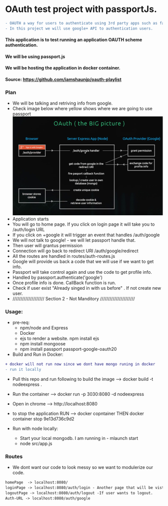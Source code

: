 # OAuth test project with passportJs.

```diff
- OAUTH a way for users to authenticate using 3rd party apps such as facebook google.
- In this project we will use google+ API to authentication users. 
```

#### This application is to test running an application OAUTH scheme authentication.
#### We will be using passport.js
#### We will be hosting the application in docker container.
#### Source: https://github.com/iamshaunjp/oauth-playlist


### Plan
- We will be talking and retriving info from google. 
- Check image below where yellow shows where we are going to use passport
![](https://github.com/AhmadAlKhaldi86/OAuth/blob/master/assets/Plan.png)
- Application starts
- You will go to home page. If you click on login page it will take you to /auth/login URL
- If you click on +google it will trigger an event that handles /auth/google
- We will not talk to google! - we will let passport handle that. 
- Then user will grantus permission 
- Connection will go back to redirect URI /auth/google/redirect
- All the routes are handled in routes/auth-routes.js
- Google will provide us back a code that we will use if we want to get info.
- Passport will take control again and use the code to get profile info.
- Handled by passport.authenticate('google')
- Once profile info is done. CallBack function is run.
- Check if user exist "Already singed in with us before" . If not create new user.
-  //////////////////// Section 2 - Not Manditory ////////////////////// 

### Usage:
- pre-req:
  - npm/node and Express
  - Docker
  - ejs to render a website. npm install ejs
  - npm install mongoose
  - npm install passport passport-google-oauth20
- Build and Run in Docker: 
```diff
+ docker will not run now since we dont have mongo runing in docker
- run it locally
```

  - Pull this repo and run following to build the image --> docker build -t nodeexpress .
  - Run the container --> docker run -p 3030:8080 -d nodeexpress
  - Open in  chrome --> http://localhost:8080
  - to stop the application RUN --> docker copntainer THEN docker container stop 9e13d736c9d2
  
- Run with node locally:
  - Start your local mongodb. I am running in - mlaunch start 
  - node src/app.js
### Routes
- We dont want our code to look messy so we want to modulerize our code. 
```diff
homePage  -> localhost:8080/
loginPage -> localhost:8080/auth/login - Another page that will be visted when click on login.
logoutPage -> localhost:8080/auth/logout -If user wants to logout.
Auth-URL -> localhost:8080/auth/google
```
